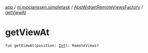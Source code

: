 [app](../../index.md) / [nl.mpcjanssen.simpletask](../index.md) / [AppWidgetRemoteViewsFactory](index.md) / [getViewAt](.)

# getViewAt

`fun getViewAt(position: `[`Int`](https://kotlinlang.org/api/latest/jvm/stdlib/kotlin/-int/index.html)`): RemoteViews?`